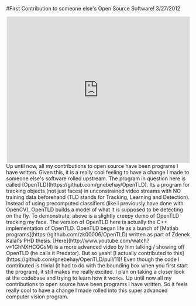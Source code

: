 #First Contribution to someone else's Open Source Software!
3/27/2012
<center><iframe width="500px" height="400px" src="http://www.youtube.com/embed/gLsdHmCKoEw" frameborder="0" allowfullscreen></iframe></center>
Up until now, all my contributions to open source have been programs I have written. Given this, it is a really cool feeling to have a change I made to someone else's software rolled upstream. The program in question here is called [OpenTLD](https://github.com/gnebehay/OpenTLD). Its a program for tracking objects (not just faces) in unconstrained video streams with NO training data beforehand (TLD stands for Tracking, Learning and Detection). Instead of using precomputed classifiers (like I previously have done with OpenCV), OpenTLD builds a model of what it is supposed to be detecting on the fly. To demonstrate, above is a slightly creepy demo of OpenTLD tracking my face.
The version of OpenTLD here is actually the C++ implementation of OpenTLD. OpenTLD began life as a bunch of [Matlab programs](https://github.com/zk00006/OpenTLD) written as part of Zdenek Kalal's PHD thesis. [Here](http://www.youtube.com/watch?v=1GhNXHCQGsM) is a more advanced video by him talking / showing off OpenTLD (he calls it Predator).
But so yeah! [I actually contributed to this](https://github.com/gnebehay/OpenTLD/pull/11)! Even though the code I contributed is trivial (it had to do with the bounding box when you first start the program), it still makes me really excited. I plan on taking a closer look at the codebase and trying to learn how it works. Up until now all my contributions to open source have been programs I have written. So it feels really cool to have a change I made rolled into this super advanced computer vision program.
